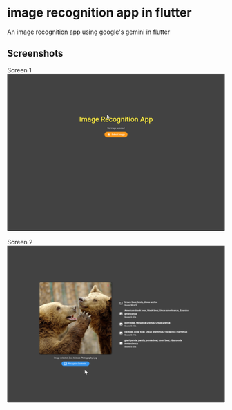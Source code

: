 # image recognition app in flutter

An image recognition app using google's gemini in flutter

## Screenshots

Screen 1
![Screen 1](screenshots/image_recognition_1.png)

Screen 2
![Screen 2](screenshots/image_recognition_2.png)


